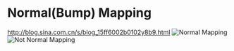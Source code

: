 ﻿# Normal(Bump) Mapping
http://blog.sina.com.cn/s/blog_15ff6002b0102y8b9.html
![Normal Mapping](https://github.com/bitzhuwei/CSharpGL/blob/master/Demos/NormalMapping/NormalMapping.png?raw=true)
![Not Normal Mapping](https://github.com/bitzhuwei/CSharpGL/blob/master/Demos/NormalMapping/NotNormalMapping.png?raw=true)
